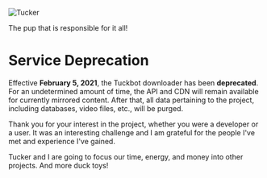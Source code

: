 ![Tucker](https://raw.githubusercontent.com/kyleratti/tuckbot-downloader/master/img/tucker.jpg)

The pup that is responsible for it all!

# Service Deprecation

Effective **February 5, 2021**, the Tuckbot downloader has been **deprecated**. For an undetermined amount of time, the API and CDN will remain available for currently mirrored content. After that, all data pertaining to the project, including databases, video files, etc., will be purged.

Thank you for your interest in the project, whether you were a developer or a user. It was an interesting challenge and I am grateful for the people I've met and experience I've gained.

Tucker and I are going to focus our time, energy, and money into other projects. And more duck toys!
